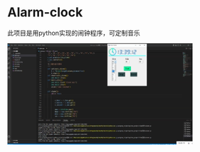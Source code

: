 # Alarm-clock
此项目是用python实现的闹钟程序，可定制音乐


![Snipaste_2023-05-01_23-20-26.png](source%2FSnipaste_2023-05-01_23-20-26.png)
